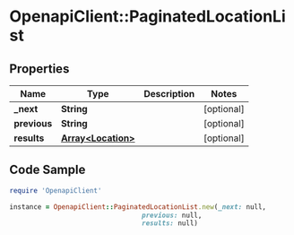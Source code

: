 # OpenapiClient::PaginatedLocationList

## Properties

Name | Type | Description | Notes
------------ | ------------- | ------------- | -------------
**_next** | **String** |  | [optional] 
**previous** | **String** |  | [optional] 
**results** | [**Array&lt;Location&gt;**](Location.md) |  | [optional] 

## Code Sample

```ruby
require 'OpenapiClient'

instance = OpenapiClient::PaginatedLocationList.new(_next: null,
                                 previous: null,
                                 results: null)
```


